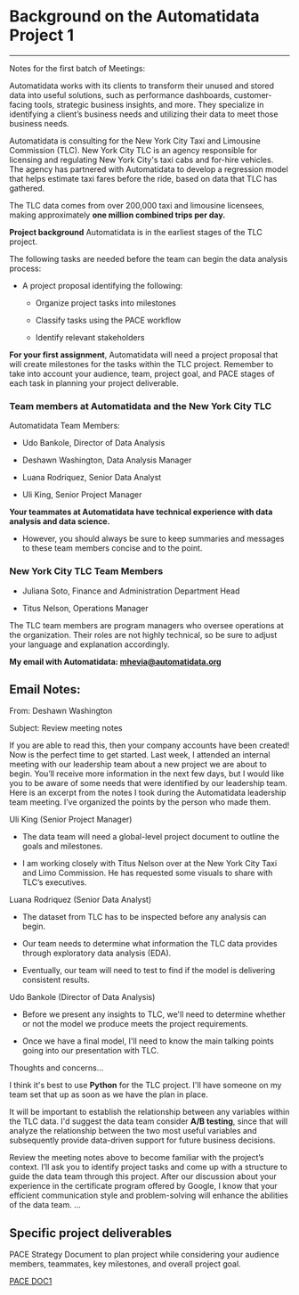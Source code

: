 # Background on the Automatidata Project 1

---

Notes for the first batch of Meetings:

Automatidata works with its clients to transform their unused and stored data into useful solutions, such as performance dashboards, customer-facing tools, strategic business insights, and more. They specialize in identifying a client’s business needs and utilizing their data to meet those business needs. 

Automatidata is consulting for the New York City Taxi and Limousine Commission (TLC). New York City TLC is an agency responsible for licensing and regulating New York City's taxi cabs and for-hire vehicles. The agency has partnered with Automatidata to develop a regression model that helps estimate taxi fares before the ride, based on data that TLC has gathered. 

The TLC data comes from over 200,000 taxi and limousine licensees, making approximately **one million combined trips per day.** 

**Project background**
Automatidata is in the earliest stages of the TLC project. 

The following tasks are needed before the team can begin the data analysis process:

- A project proposal identifying the following:

  - Organize project tasks into milestones

  - Classify tasks using the PACE workflow

  - Identify relevant stakeholders

**For your first assignment**, Automatidata will need a project proposal that will create milestones for the tasks within the TLC project. Remember to take into account your audience, team, project goal, and PACE stages of each task in planning your project deliverable.

### Team members at Automatidata and the New York City TLC
Automatidata Team Members:

 - Udo Bankole, Director of Data Analysis
	
 - Deshawn Washington, Data Analysis Manager
	
 - Luana Rodriquez, Senior Data Analyst
	
 - Uli King, Senior Project Manager

**Your teammates at Automatidata have technical experience with data analysis and data science.**

- However, you should always be sure to keep summaries and messages to these team members concise and to the point. 

### New York City TLC Team Members

 - Juliana Soto, Finance and Administration Department Head
	
 - Titus Nelson, Operations Manager

The TLC team members are program managers who oversee operations at the organization. Their roles are not highly technical, so be sure to adjust your language and explanation accordingly.


**My email with Automatidata: mhevia@automatidata.org**

## Email Notes:

From: Deshawn Washington

Subject: Review meeting notes

If you are able to read this, then your company accounts have been created! Now is the perfect time to get started. Last week, I attended an internal meeting with our leadership team about a new project we are about to begin. You’ll receive more information in the next few days, but I would like you to be aware of some needs that were identified by our leadership team. Here is an excerpt from the notes I took during the Automatidata leadership team meeting. I’ve organized the points by the person who made them.

Uli King  (Senior Project Manager)

- The data team will need a global-level project document to outline the goals and milestones.

- I am working closely with Titus Nelson over at the New York City Taxi and Limo Commission. He has requested some visuals to share with TLC’s executives.

Luana Rodriquez (Senior Data Analyst)

- The dataset from TLC has to be inspected before any analysis can begin. 

- Our team needs to determine what information the TLC data provides through exploratory data analysis (EDA).

- Eventually, our team will need to test to find if the model is delivering consistent results.

Udo Bankole (Director of Data Analysis)

- Before we present any insights to TLC, we'll need to determine whether or not the model we produce meets the project requirements.

- Once we have a final model, I'll need to know the main talking points going into our presentation with TLC.

Thoughts and concerns…

I think it's best to use **Python** for the TLC project. I'll have someone on my team set that up as soon as we have the plan in place.

It will be important to establish the relationship between any variables within the TLC data. I'd suggest the data team consider **A/B testing**, since that will analyze the relationship between the two most useful variables and subsequently provide data-driven support for future business decisions.

Review the meeting notes above to become familiar with the project’s context. I’ll ask you to identify project tasks and come up with a structure to guide the data team through this project. After our discussion about your experience in the certificate program offered by Google, I know that your efficient communication style and problem-solving will enhance the abilities of the data team. 
...

## Specific project deliverables

PACE Strategy Document to plan project while considering your audience members, teammates, key milestones, and overall project goal. 

[PACE DOC1]()